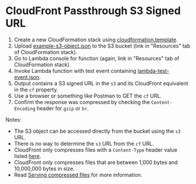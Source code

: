 # CloudFront Passthrough S3 Signed URL

1. Create a new CloudFormation stack using [cloudformation.template](cloudformation.template).
2. Upload [example-s3-object.json](example-s3-object.json) to the S3 bucket (link in "Resources" tab of CloudFormation stack).
3. Go to Lambda console for function (again, link in "Resources" tab of CloudFormation stack).
4. Invoke Lambda function with test event containing [lambda-test-event.json](lambda-test-event.json).
5. Output contains a S3 signed URL in the `s3` and its CloudFront equivalent in the `cf` property.
6. Use a browser or something like Postman to GET the `cf` URL.
7. Confirm the response was compressed by checking the `Content-Encoding` header for `gzip` or `br`.

Notes:
* The S3 object can be accessed directly from the bucket using the `s3` URL.
* There is no way to determine the `s3` URL from the `cf` URL.
* CloudFront only compresses files with a `Content-Type` header value listed [here](https://docs.aws.amazon.com/AmazonCloudFront/latest/DeveloperGuide/ServingCompressedFiles.html#compressed-content-cloudfront-file-types).
* CloudFront only compresses files that are between 1,000 bytes and 10,000,000 bytes in size.
* Read [Serving compressed files](https://docs.aws.amazon.com/AmazonCloudFront/latest/DeveloperGuide/ServingCompressedFiles.htm) for more information.
